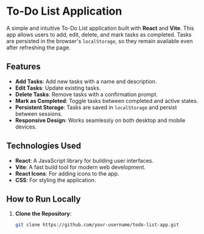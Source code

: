 # To-Do List Application

A simple and intuitive To-Do List application built with **React** and **Vite**. This app allows users to add, edit, delete, and mark tasks as completed. Tasks are persisted in the browser's `localStorage`, so they remain available even after refreshing the page.

## Features

- **Add Tasks**: Add new tasks with a name and description.
- **Edit Tasks**: Update existing tasks.
- **Delete Tasks**: Remove tasks with a confirmation prompt.
- **Mark as Completed**: Toggle tasks between completed and active states.
- **Persistent Storage**: Tasks are saved in `localStorage` and persist between sessions.
- **Responsive Design**: Works seamlessly on both desktop and mobile devices.

## Technologies Used

- **React**: A JavaScript library for building user interfaces.
- **Vite**: A fast build tool for modern web development.
- **React Icons**: For adding icons to the app.
- **CSS**: For styling the application.

## How to Run Locally

1. **Clone the Repository**:
   ```bash
   git clone https://github.com/your-username/todo-list-app.git
